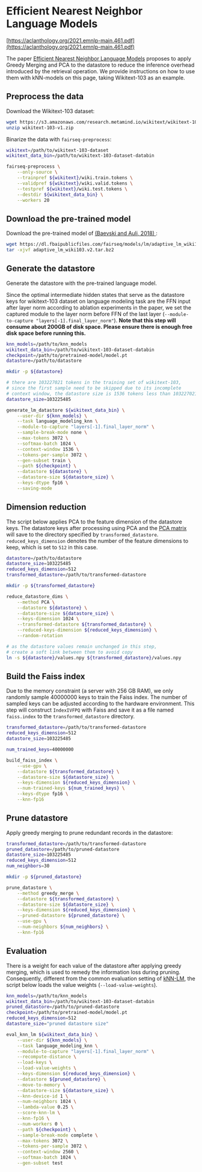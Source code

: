 # Efficient Nearest Neighbor Language Models

[https://aclanthology.org/2021.emnlp-main.461.pdf](https://aclanthology.org/2021.emnlp-main.461.pdf)


The paper [Efficient Nearest Neighbor Language Models](https://aclanthology.org/2021.emnlp-main.461.pdf) 
proposes to apply Greedy Merging and PCA to the datastore to reduce the inference overhead introduced by the 
retrieval operation. We provide instructions on how to use them with kNN-models on this page, taking 
Wikitext-103 as an example.


## Preprocess the data

Download the Wikitext-103 dataset:
``` bash
wget https://s3.amazonaws.com/research.metamind.io/wikitext/wikitext-103-v1.zip
unzip wikitext-103-v1.zip
```

Binarize the data with `fairseq-preprocess`:
``` bash
wikitext=/path/to/wikitext-103-dataset
wikitext_data_bin=/path/to/wikitext-103-dataset-databin

fairseq-preprocess \
    --only-source \
    --trainpref ${wikitext}/wiki.train.tokens \
    --validpref ${wikitext}/wiki.valid.tokens \
    --testpref ${wikitext}/wiki.test.tokens \
    --destdir ${wikitext_data_bin} \
    --workers 20
```


## Download the pre-trained model

Download the pre-trained model of [(Baevski and Auli, 2018)	](https://arxiv.org/abs/1809.10853):
``` bash
wget https://dl.fbaipublicfiles.com/fairseq/models/lm/adaptive_lm_wiki103.v2.tar.bz2
tar -xjvf adaptive_lm_wiki103.v2.tar.bz2
```


## Generate the datastore
Generate the datastore with the pre-trained language model. 

Since the optimal intermediate hidden states that serve as the 
datastore keys for wikitext-103 dataset on language modeling task 
are the FFN input after layer norm according to ablation experiments 
in the paper, we set the captured module to the layer norm 
before FFN of the last layer (`--module-to-capture "layers[-1].final_layer_norm"`). 
**Note that this step will consume about 200GB of disk space. Please 
ensure there is enough free disk space before running this.**

``` bash
knn_models=/path/to/knn_models
wikitext_data_bin=/path/to/wikitext-103-dataset-databin
checkpoint=/path/to/pretrained-model/model.pt
datastore=/path/to/datastore

mkdir -p ${datastore}

# there are 103227021 tokens in the training set of wikitext-103, 
# since the first sample need to be skipped due to its incomplete 
# context window, the datastore size is 1536 tokens less than 103227021
datastore_size=103225485

generate_lm_datastore ${wikitext_data_bin} \
    --user-dir ${knn_models} \
    --task language_modeling_knn \
    --module-to-capture "layers[-1].final_layer_norm" \
    --sample-break-mode none \
    --max-tokens 3072 \
    --softmax-batch 1024 \
    --context-window 1536 \
    --tokens-per-sample 3072 \
    --gen-subset train \
    --path ${checkpoint} \
    --datastore ${datastore} \
    --datastore-size ${datastore_size} \
    --keys-dtype fp16 \
    --saving-mode
```

## Dimension reduction
The script below applies PCA to the feature dimension of the datastore keys. 
The datastore keys after processing using PCA and the [PCA matrix](https://github.com/facebookresearch/faiss/wiki/Python-C---code-snippets#how-can-i-get-the-pca-matrix-in-numpy-from-a-pca-object) 
will save to the directory specified by `transformed_datastore`. 
`reduced_keys_dimension` denotes the number of the feature dimensions to keep, 
which is set to `512` in this case.
``` bash
datastore=/path/to/datastore
datastore_size=103225485
reduced_keys_dimension=512
transformed_datastore=/path/to/transformed-datastore

mkdir -p ${transformed_datastore}

reduce_datastore_dims \
    --method PCA \
    --datastore ${datastore} \
    --datastore-size ${datastore_size} \
    --keys-dimension 1024 \
    --transformed-datastore ${transformed_datastore} \
    --reduced-keys-dimension ${reduced_keys_dimension} \
    --random-rotation

# as the datastore values remain unchanged in this step,
# create a soft link between them to avoid copy
ln -s ${datastore}/values.npy ${transformed_datastore}/values.npy
```

## Build the Faiss index

Due to the memory constraint (a server with 256 GB RAM), we only randomly 
sample 40000000 keys to train the Faiss index. The number of sampled keys
can be adjusted according to the hardware environment. This step will 
construct `IndexIVFPQ` with Faiss and save it as a file named `faiss.index` 
to the `transformed_datastore` directory. 

``` bash
transformed_datastore=/path/to/transformed-datastore
reduced_keys_dimension=512
datastore_size=103225485

num_trained_keys=40000000

build_faiss_index \
    --use-gpu \
    --datastore ${transformed_datastore} \
    --datastore-size ${datastore_size} \
    --keys-dimension ${reduced_keys_dimension} \
    --num-trained-keys ${num_trained_keys} \
    --keys-dtype fp16 \
    --knn-fp16
```


## Prune datastore
Apply greedy merging to prune redundant records in the datastore:

``` bash
transformed_datastore=/path/to/transformed-datastore
pruned_datastore=/path/to/pruned-datastore
datastore_size=103225485
reduced_keys_dimension=512
num_neighbors=30

mkdir -p ${pruned_datastore}

prune_datastore \
    --method greedy_merge \
    --datastore ${transformed_datastore} \
    --datastore-size ${datastore_size} \
    --keys-dimension ${reduced_keys_dimension} \
    --pruned-datastore ${pruned_datastore} \
    --use-gpu \
    --num-neighbors ${num_neighbors} \
    --knn-fp16
```


## Evaluation
There is a weight for each value of the datastore after 
applying greedy merging, which is used to remedy the information 
loss during pruning. Consequently, different from the common evaluation 
setting of [kNN-LM](../knnlm/README.md), the script below loads 
the value weights (`--load-value-weights`).

``` bash
knn_models=/path/to/knn_models
wikitext_data_bin=/path/to/wikitext-103-dataset-databin
pruned_datastore=/path/to/pruned-datastore
checkpoint=/path/to/pretrained-model/model.pt
reduced_keys_dimension=512
datastore_size="pruned datastore size"

eval_knn_lm ${wikitext_data_bin} \
    --user-dir ${knn_models} \
    --task language_modeling_knn \
    --module-to-capture "layers[-1].final_layer_norm" \
    --recompute-distance \
    --load-keys \
    --load-value-weights \
    --keys-dimension ${reduced_keys_dimension} \
    --datastore ${pruned_datastore} \
    --move-to-memory \
    --datastore-size ${datastore_size} \
    --knn-device-id 1 \
    --num-neighbors 1024 \
    --lambda-value 0.25 \
    --score-knn-lm \
    --knn-fp16 \
    --num-workers 0 \
    --path ${checkpoint} \
    --sample-break-mode complete \
    --max-tokens 3072 \
    --tokens-per-sample 3072 \
    --context-window 2560 \
    --softmax-batch 1024 \
    --gen-subset test
```

